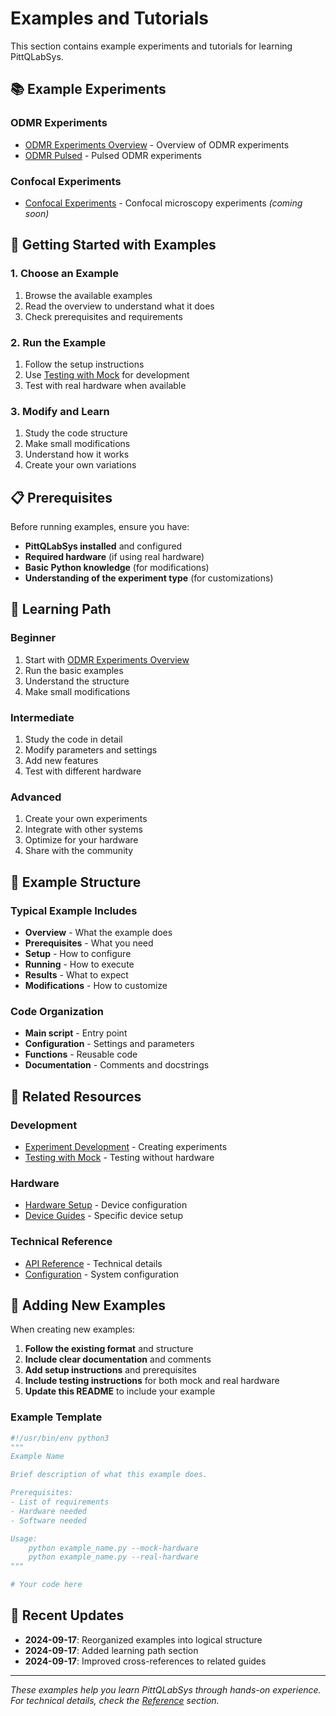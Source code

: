 # Examples and Tutorials

This section contains example experiments and tutorials for learning PittQLabSys.

## 📚 Example Experiments

### ODMR Experiments
- [ODMR Experiments Overview](odmr-experiments.md) - Overview of ODMR experiments
- [ODMR Pulsed](odmr-pulsed.md) - Pulsed ODMR experiments

### Confocal Experiments
- [Confocal Experiments](confocal-experiments.md) - Confocal microscopy experiments *(coming soon)*

## 🚀 Getting Started with Examples

### 1. Choose an Example
1. Browse the available examples
2. Read the overview to understand what it does
3. Check prerequisites and requirements

### 2. Run the Example
1. Follow the setup instructions
2. Use [Testing with Mock](../development/testing-with-mock.md) for development
3. Test with real hardware when available

### 3. Modify and Learn
1. Study the code structure
2. Make small modifications
3. Understand how it works
4. Create your own variations

## 📋 Prerequisites

Before running examples, ensure you have:

- **PittQLabSys installed** and configured
- **Required hardware** (if using real hardware)
- **Basic Python knowledge** (for modifications)
- **Understanding of the experiment type** (for customizations)

## 🎯 Learning Path

### Beginner
1. Start with [ODMR Experiments Overview](odmr-experiments.md)
2. Run the basic examples
3. Understand the structure
4. Make small modifications

### Intermediate
1. Study the code in detail
2. Modify parameters and settings
3. Add new features
4. Test with different hardware

### Advanced
1. Create your own experiments
2. Integrate with other systems
3. Optimize for your hardware
4. Share with the community

## 🔧 Example Structure

### Typical Example Includes
- **Overview** - What the example does
- **Prerequisites** - What you need
- **Setup** - How to configure
- **Running** - How to execute
- **Results** - What to expect
- **Modifications** - How to customize

### Code Organization
- **Main script** - Entry point
- **Configuration** - Settings and parameters
- **Functions** - Reusable code
- **Documentation** - Comments and docstrings

## 🔗 Related Resources

### Development
- [Experiment Development](../development/experiment-development.md) - Creating experiments
- [Testing with Mock](../development/testing-with-mock.md) - Testing without hardware

### Hardware
- [Hardware Setup](../hardware/) - Device configuration
- [Device Guides](../hardware/) - Specific device setup

### Technical Reference
- [API Reference](../../reference/) - Technical details
- [Configuration](../../reference/configuration.md) - System configuration

## 📝 Adding New Examples

When creating new examples:

1. **Follow the existing format** and structure
2. **Include clear documentation** and comments
3. **Add setup instructions** and prerequisites
4. **Include testing instructions** for both mock and real hardware
5. **Update this README** to include your example

### Example Template
```python
#!/usr/bin/env python3
"""
Example Name

Brief description of what this example does.

Prerequisites:
- List of requirements
- Hardware needed
- Software needed

Usage:
    python example_name.py --mock-hardware
    python example_name.py --real-hardware
"""

# Your code here
```

## 🔄 Recent Updates

- **2024-09-17**: Reorganized examples into logical structure
- **2024-09-17**: Added learning path section
- **2024-09-17**: Improved cross-references to related guides

---

*These examples help you learn PittQLabSys through hands-on experience. For technical details, check the [Reference](../../reference/) section.*
